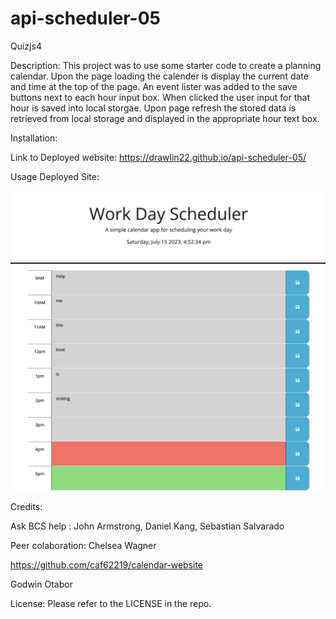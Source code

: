 # api-scheduler-05

Quizjs4

Description: This project was to use some starter code to create a planning calendar. Upon the page loading the calender is display the current date and time at the top of the page. An event lister was added to the save buttons next to each hour input box. When clicked the user input for that hour is saved into local storgae. Upon page refresh the stored data is retrieved from local storage and displayed in the appropriate hour text box.

Installation: 

Link to Deployed website: https://drawlin22.github.io/api-scheduler-05/


Usage Deployed Site:


![Calendar](image.png)


Credits:

Ask BCS help : John Armstrong, Daniel Kang, Sebastian Salvarado


Peer colaboration: Chelsea Wagner

https://github.com/caf62219/calendar-website

Godwin Otabor


License: Please refer to the LICENSE in the repo.